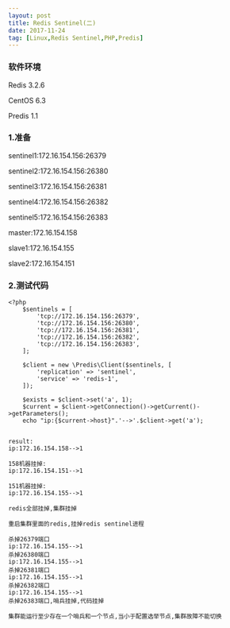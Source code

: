 ```yaml
---
layout: post
title: Redis Sentinel(二)
date: 2017-11-24
tag: [Linux,Redis Sentinel,PHP,Predis]
---
```



### 软件环境
Redis 3.2.6

CentOS 6.3

Predis 1.1

### 1.准备
sentinel1:172.16.154.156:26379

sentinel2:172.16.154.156:26380

sentinel3:172.16.154.156:26381

sentinel4:172.16.154.156:26382

sentinel5:172.16.154.156:26383

master:172.16.154.158

slave1:172.16.154.155

slave2:172.16.154.151

### 2.测试代码
```
<?php
    $sentinels = [
        'tcp://172.16.154.156:26379',
        'tcp://172.16.154.156:26380',
        'tcp://172.16.154.156:26381',
        'tcp://172.16.154.156:26382',
        'tcp://172.16.154.156:26383',
    ];

    $client = new \Predis\Client($sentinels, [
        'replication' => 'sentinel',
        'service' => 'redis-1',
    ]);

    $exists = $client->set('a', 1);
    $current = $client->getConnection()->getCurrent()->getParameters();
    echo "ip:{$current->host}".'-->'.$client->get('a');


result:
ip:172.16.154.158-->1

158机器挂掉:
ip:172.16.154.151-->1

151机器挂掉:
ip:172.16.154.155-->1

redis全部挂掉,集群挂掉

重启集群里面的redis,挂掉redis sentinel进程

杀掉26379端口
ip:172.16.154.155-->1
杀掉26380端口
ip:172.16.154.155-->1
杀掉26381端口
ip:172.16.154.155-->1
杀掉26382端口
ip:172.16.154.155-->1
杀掉26383端口,哨兵挂掉,代码挂掉

集群能运行至少存在一个哨兵和一个节点,当小于配置选举节点,集群故障不能切换
```
